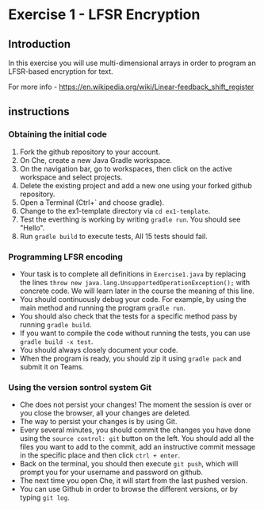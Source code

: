 # Exercise 1 - LFSR Encryption

## Introduction

In this exercise you will use multi-dimensional arrays in order to
program an LFSR-based encryption for text.

For more info - https://en.wikipedia.org/wiki/Linear-feedback_shift_register

## instructions

### Obtaining the initial code

1. Fork the github repository to your account.
2. On Che, create a new Java Gradle workspace.
3. On the navigation bar, go to workspaces, then click on the active workspace and select projects.
4. Delete the existing project and add a new one using your forked github repository.
5. Open a Terminal (Ctrl+` and choose gradle).
6. Change to the ex1-template directory via `cd ex1-template`.
7. Test the everthing is working by writing `gradle run`. You should see "Hello".
8. Run `gradle build` to execute tests, All 15 tests should fail.

### Programming LFSR encoding

* Your task is to complete all definitions in `Exercise1.java` by replacing the lines `throw new java.lang.UnsupportedOperationException();` with concrete code. We will learn later in the course the meaning of this line.
* You should continuously debug your code. For example, by using the main method and running the program `gradle run`.
* You should also check that the tests for a specific method pass by running `gradle build`.
* If you want to compile the code without running the tests, you can use `gradle build -x test`.
* You should always closely document your code.
* When the program is ready, you should zip it using `gradle pack` and submit it on Teams.

### Using the version sontrol system Git

* Che does not persist your changes! The moment the session is over or you close the browser, all your changes are deleted.
* The way to persist your changes is by using Git.
* Every several minutes, you should commit the changes you have done using the `source control: git` button on the left. You should add all the files you want to add to the commit, add an instructive commit message in the specific place and then click `ctrl + enter`.
* Back on the terminal, you should then execute `git push`, which will prompt you for your username and password on github.
* The next time you open Che, it will start from the last pushed version.
* You can use Github in order to browse the different versions, or by typing `git log`.
 